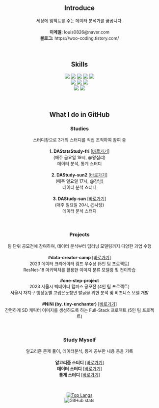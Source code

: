<div align="center">

## Introduce
  <div>
    세상에 임팩트를 주는 데이터 분석가를 꿈꿉니다.<br><br>
    <b>이메일:</b> louis0826@naver.com<br>
    <b>블로그:</b> https://woo-coding.tistory.com/<br>
  </div>
  <br>
  <br>
  
## Skills
  <div>
    <img src="https://img.shields.io/badge/python-%233776AB.svg?&style=for-the-badge&logo=python&logoColor=white" />
    <img src="https://img.shields.io/badge/pandas-%23150458.svg?&style=for-the-badge&logo=pandas&logoColor=white" />
    <img src="https://img.shields.io/badge/numpy-%23013243.svg?&style=for-the-badge&logo=numpy&logoColor=white" />
    <img src="https://img.shields.io/badge/scikit--learn-%23F7931E.svg?&style=for-the-badge&logo=scikit-learn&logoColor=white" />
    <img src="https://img.shields.io/badge/scipy-%238CAAE6.svg?&style=for-the-badge&logo=scipy&logoColor=white" />
    <br>
    <img src="https://img.shields.io/badge/mysql-%234479A1.svg?&style=for-the-badge&logo=mysql&logoColor=white" />
    <img src="https://img.shields.io/badge/microsoft%20excel-%23217346.svg?&style=for-the-badge&logo=microsoft%20excel&logoColor=white" />
    <img src="https://img.shields.io/badge/microsoft%20powerpoint-%23B7472A.svg?&style=for-the-badge&logo=microsoft%20powerpoint&logoColor=white" />
    <br>
    <img src="https://img.shields.io/badge/slack-%234A154B.svg?&style=for-the-badge&logo=slack&logoColor=white" />
    <img src="https://img.shields.io/badge/notion-%23000000.svg?&style=for-the-badge&logo=notion&logoColor=white" />
  </div>
  <br>
  <br>

## What I do in GitHub
### Studies
  <div>
    스터디장으로 3개의 스터디를 직접 조직하여 참여 중<br><br>
    <b>1. DAStatsStudy-fri</b> <a href="https://github.com/wjco/DAStatsStudy-fri">[바로가기]</a><br>
    (매주 금요일 19시, @왕십리)<br>
    데이터 분석, 통계 스터디<br><br>
    <b>2. DAStudy-sun2</b> <a href="https://github.com/wjco/DAStudy-sun2">[바로가기]</a><br>
    (매주 일요일 17시, @강남)<br>
    데이터 분석 스터디<br><br>
    <b>3. DAStudy-sun</b> <a href="https://github.com/wjco/DAStudy-sun">[바로가기]</a><br>
    (매주 일요일 20시, @사당)<br>
    데이터 분석 스터디<br>
  </div>
  <br>
  <br>

### Projects
  <div>
    팀 단위 공모전에 참여하여, 데이터 분석부터 딥러닝 모델링까지 다양한 과업 수행<br><br>
    <b>#data-creator-camp</b> <a href="https://github.com/wjco/data-creator-camp">[바로가기]</a><br>
    2023 데이터 크리에이터 캠프 우수상 (5인 팀 프로젝트)<br>
    ResNet-18 아키텍처를 활용한 이미지 분류 모델링 및 전이학습<br><br>
    <b>#one-step-project</b><br>
    2023 서울시 빅데이터 캠퍼스 공모전 (4인 팀 프로젝트)<br>
    서울시 자치구 행정동별 고립은둔청년 발굴을 위한 분석 및 비즈니스 모델 개발<br><br>
    <b>#NiNi (by. tiny-enchanter)</b> <a href="https://github.com/ing970/tiny-enchanter">[바로가기]</a><br>
    간편하게 SD 캐릭터 이미지를 생성하도록 하는 Full-Stack 프로젝트 (5인 팀 프로젝트)<br>
  </div>
  <br>
  <br>

### Study Myself
  <div>
    알고리즘 문제 풀이, 데이터분석, 통계 공부한 내용 등을 기록<br><br>
    <b>알고리즘 스터디</b> <a href="https://github.com/wjco/Algorithm">[바로가기]</a><br>
    <b>데이터 스터디</b> <a href="https://github.com/wjco/DataAnalysis">[바로가기]</a><br>
    <b>통계 스터디</b> <a href="https://github.com/wjco/Statistic">[바로가기]</a><br>
  </div>
  <br>
  <br>
  
[![Top Langs](https://github-readme-stats.vercel.app/api/top-langs/?username=wjco)](https://github.com/wjco/github-readme-stats) <br>
![GitHub stats](https://github-readme-stats.vercel.app/api?username=wjco&show_icons=true)

</div>

